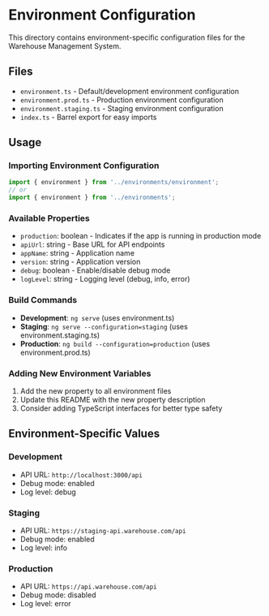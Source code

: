 # Environment Configuration

This directory contains environment-specific configuration files for the Warehouse Management System.

## Files

- `environment.ts` - Default/development environment configuration
- `environment.prod.ts` - Production environment configuration
- `environment.staging.ts` - Staging environment configuration
- `index.ts` - Barrel export for easy imports

## Usage

### Importing Environment Configuration

```typescript
import { environment } from '../environments/environment';
// or
import { environment } from '../environments';
```

### Available Properties

- `production`: boolean - Indicates if the app is running in production mode
- `apiUrl`: string - Base URL for API endpoints
- `appName`: string - Application name
- `version`: string - Application version
- `debug`: boolean - Enable/disable debug mode
- `logLevel`: string - Logging level (debug, info, error)

### Build Commands

- **Development**: `ng serve` (uses environment.ts)
- **Staging**: `ng serve --configuration=staging` (uses environment.staging.ts)
- **Production**: `ng build --configuration=production` (uses environment.prod.ts)

### Adding New Environment Variables

1. Add the new property to all environment files
2. Update this README with the new property description
3. Consider adding TypeScript interfaces for better type safety

## Environment-Specific Values

### Development
- API URL: `http://localhost:3000/api`
- Debug mode: enabled
- Log level: debug

### Staging
- API URL: `https://staging-api.warehouse.com/api`
- Debug mode: enabled
- Log level: info

### Production
- API URL: `https://api.warehouse.com/api`
- Debug mode: disabled
- Log level: error
